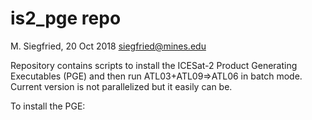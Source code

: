# is2_pge repo
M. Siegfried, 20 Oct 2018
siegfried@mines.edu

Repository contains scripts to install the ICESat-2 Product Generating Executables (PGE)
and then run ATL03+ATL09=>ATL06 in batch mode. Current version is not parallelized
but it easily can be.

To install the PGE: 
